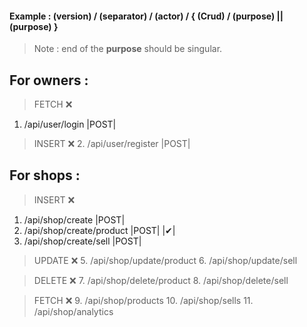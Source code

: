 #### Example : (version) / (separator) / (actor) / { (Crud) / (purpose) || (purpose) }

> Note : end of the **purpose** should be singular.

## For owners :

> FETCH ❌

1. /api/user/login |POST|

> INSERT ❌ 2. /api/user/register |POST|

## For shops :

> INSERT ❌

1. /api/shop/create |POST|
2. /api/shop/create/product |POST| |✔|
3. /api/shop/create/sell |POST|

> UPDATE ❌ 5. /api/shop/update/product 6. /api/shop/update/sell

> DELETE ❌ 7. /api/shop/delete/product 8. /api/shop/delete/sell

> FETCH ❌ 9. /api/shop/products 10. /api/shop/sells 11. /api/shop/analytics
